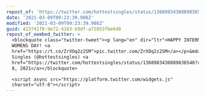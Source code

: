 ```yaml
---
repost_of: 'https://twitter.com/hottestsingles/status/1368983430889836548?s=12'
date: '2021-03-09T09:23:39.986Z'
modified: '2021-03-09T09:23:39.986Z'
guid: 423741f0-9e72-4183-b9df-a72853fbe6d8
repost_of_oembed_twitter: >
  <blockquote class="twitter-tweet"><p lang="en" dir="ltr">HAPPY INTERNATIONAL
  WOMENS DAY! <a
  href="https://t.co/ZrXOq2z2SM">pic.twitter.com/ZrXOq2z2SM</a></p>&mdash; Dread
  Singles (@hottestsingles) <a
  href="https://twitter.com/hottestsingles/status/1368983430889836548?ref_src=twsrc%5Etfw">March
  8, 2021</a></blockquote>

  <script async src="https://platform.twitter.com/widgets.js"
  charset="utf-8"></script>
---
```

 

